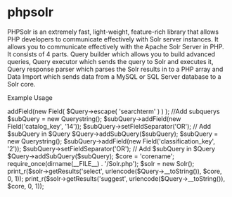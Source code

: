 # phpsolr
PHPSolr is an extremely fast, light-weight, feature-rich library that allows PHP developers to communicate effectively with Solr server instances. It allows you to communicate effectively with the Apache Solr Server in PHP.
It consists of 4 parts. Query builder which allows you to build advanced queries, Query executor which sends the query to Solr and executes it, Query response parser which parses the Solr results in to a PHP array and Data Import which sends data from a MySQL or SQL Server database to a Solr core.

Example Usage
<?php

//Include the required classes or use a autoloader
require_once(dirname(__FILE__) . '/query_string_builder/query_string.php');
require_once(dirname(__FILE__) . '/query_string_builder/field.php');

//Initialize the Query object
$Query = new Querystring();
$Query->addField(new Field( $Query->escape( 'searchterm' ) ) );

//Add subquerys
$subQuery = new  Querystring();
$subQuery->addField(new Field('catalog_key', '14'));
$subQuery->setFieldSeparator('OR');
// Add $subQuery in $Query
$Query->addSubQuery($subQuery);

$subQuery = new  Querystring();
$subQuery->addField(new Field('classification_key', '2'));
$subQuery->setFieldSeparator('OR');
// Add $subQuery in $Query
$Query->addSubQuery($subQuery);

$core = 'corename';
require_once(dirname(__FILE__) . '/Solr.php');
$solr = new Solr();
print_r($solr->getResults('select', urlencode($Query->__toString()), $core, 0, 1));
print_r($solr->getResults('suggest', urlencode($Query->__toString()), $core, 0, 1));
